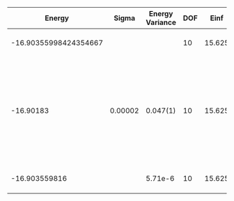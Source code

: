| Energy                | Sigma   | Energy Variance | DOF | Einf   | Method                                                       | Reference |
|-----------------------|---------|-----------------|-----|--------|--------------------------------------------------------------|-----------|
| -16.90355998424354667 |         |                 | 10  | 15.625 | Exact diagonalization                                        | TODO: own code (ED) |
| -16.90183             | 0.00002 | 0.047(1)        | 10  | 15.625 | VMC Hidden Fermion Determinant State Ansatz (N_hidden = 10. Single hidden layer fully connected net with alpha = 64). C4 and K = 0 projections | TODO: ask Javier |
| -16.903559816         |         | 5.71e-6         | 10  | 15.625 | DMRG (MaxBondDim = 7000)                                     | TODO: ask Max |
